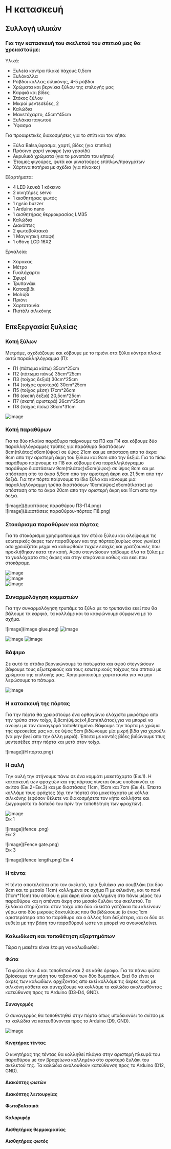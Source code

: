 # Η κατασκευή

## Συλλογή υλικών

### Για την κατασκευή του σκελετού του σπιτιού μας θα χρειαστούμε:

Υλικά:
- Ξυλεία κόντρα πλακέ πάχους 0,5cm
- Ξυλόκολλα
- Ράβδοι κόλλας σιλικόνης, 4-5 ράβδοι
- Χρώματα και βερνίκια ξύλου της επιλογής μας
- Καρφιά και βίδες
- Στόκος ξύλου
- Μικροί μεντεσέδες, 2
- Καλώδια
- Μακετόχαρτο, 45cm*45cm
- Ξυλάκια παγωτού
- Ύφασμα

Για προαιρετικές διακοσμήσεις για το σπίτι και τον κήπο:
- Ξύλα Balsa,ύφασμα, χαρτί, βίδες (για έπιπλα)
- Πράσινο χαρτί γκοφρέ (για γρασίδι)
- Ακρυλικά χρώματα (για το μονοπάτι του κήπου)
- Έτοιμες φιγούρες, φυτά και μινιατούρες επίπλων/πραγμάτων
- Χάρτινα ποτήρια με σχέδια (για πίνακες)

Εξαρτήματα:
- 4 LED λευκά 1 κόκκινο
- 2 κινητήρες servo
- 1 αισθητήρας φωτός
- 1 ηχείο buzzer
- 1 Arduino nano
- 1 αισθητήρας θερμοκρασίας LM35
- Καλώδια
- Διακόπτες
- 2 φωτοβολταικά
- 1 Μαγνητική επαφή
- 1 οθόνη LCD 16X2

Εργαλεία:
- Χάρακας
- Μέτρο
- Γυαλόχαρτα
- Σφυρί
- Τρυπανάκι
- Kατσαβίδι
- Μολύβι
- Πριόνι
- Χαρτοταινία
- Πιστόλι σιλικόνης

## Επεξεργασία ξυλείας

### Κοπή ξύλων
Μετράμε, σχεδιάζουμε και κόβουμε με το πριόνι στα ξύλα κόντρα πλακέ οκτώ παραλληλόγραμμα
(Π):
- Π1 (πάτωμα κάτω) 35cm*25cm
- Π2 (πάτωμα πάνω) 35cm*25cm
- Π3 (τοίχος δεξιά) 30cm*25cm
- Π4 (τοίχος αριστερά) 30cm*25cm
- Π5 (τοίχος μέση) 17cm*26cm
- Π6 (σκεπή δεξιά) 20,5cm*25cm
- Π7 (σκεπή αριστερά) 26cm*25cm
- Π8 (τοίχος πίσω) 36cm*31cm

![image](WallSketch.png)

### Κοπή παραθύρων
Για τα δύο πλαίνα παράθυρα παίρνουμε τα Π3 και Π4 και κόβουμε δύο παραλληλόγραμμες τρύπες για παράθυρα διαστάσεων
8cm(πλάτος)x6cm(ύψος) σε ύψος 21cm και με απόσταση απο τα άκρα 8cm απο την αριστερή άκρη του ξύλου και 9cm απο την δεξιά.
Για το πίσω παράθυρο παίρνουμε το Π8 και κόβουμε ένα παραλληλόγραμμο παράθυρο διαστάσεων 9cm(πλάτος)x5cm(ύψος) σε ύψος 8cm και με απόσταση απο τα άκρα 5,5cm απο την αριστερή άκρη και 21,5cm απο την δεξιά. Για την πόρτα παίρνουμε το ίδιο ξύλο και κάνουμε μια παραλληλόγραμμη τρύπα διαστάσεων 10cm(ύψος)x5cm(πλάτος) με απόσταση απο τα άκρα 20cm απο  την αριστερή άκρη και 11cm απο την δεξιά.

![image](Διαστάσεις παραθύρου Π3-Π4.png)                
![image](Διαστάσεις παραθύρου-πόρτας Π8.png)



### Στοκάρισμα παραθύρων και πόρτας
Για το στοκάρισμα χρησιμοποιούμε τον στόκο ξύλου και αλείφουμε τις εσωτερικές άκρες των παραθύρων και της πόρτας(κυρίως στος γωνίες) οσο χρειάζεται μεχρι να καλυφθούν τυχών εσοχές και γρατζουνιές που προκλήθηκαν κατα την κοπή. Αφόυ στεγνώσουν τρίβουμε όλα τα ξύλα με το γυαλόχαρτο στις άκρες και στην επιφάνεια καθώς και εκεί που στοκάραμε.

![image](Στοκάρισμα.png)           
![image](Στοκάρισμα.png)           
![image](Στοκάρισμα.png)


### Συναρμολόγηση κομματιών
Για την συναρμολόγηση τρυπάμε τα ξύλα με το τρυπανάκι εκεί που θα βάλουμε τα καρφιά, τα κολλάμε και τα καρφώνουμε
σύμφωνα με το σχήμα.

![image](image glue.png)
![image](_MG_0084_resize.png)

![image](_MG_0113_resize.png)
![image](_MG_0132_resize.png)


### Βάψιμο
Σε αυτό το στάδιο βερνικώνουμε τα πατώματα και αφού στεγνώσουν βάφουμε τους εξωτερικούς και τους εσωτερικούς τοίχους του σπιτιού με χρώματα της επιλογής μας. Χρησιμοποιούμε χαρτοταινία για να μην λερώσουμε το πάτωμα.

![image](_MG_0151_resize.png)

### Η κατασκευή της πόρτας
Για την πόρτα θα χρειαστούμε ένα ορθογώνιο ελάχιστα μικρότερο απο την τρύπα στον τοίχο, 9,8cm(ύψος)x4,8cm(πλάτος),για να μπορεί να ανοίγει με τον συναγερμό τοποθετημένο. Βάφουμε την πόρτα με χρώμα της αρεσκείας μας και σε ύψος 5cm
βιδώνουμε μία μικρή βίδα για χερούλι (να μην βγεί απο την άλλη μεριά). Έπειτα με κοντές βίδες βιδώνουμε τπυς μεντεσέδες στην πόρτα και μετά στον τοίχο.

![image](Η πόρτα.png)

### Η αυλή
Την αυλή την στήνουμε πάνω σε ένα κομμάτι μακετόχαρτο (Εικ.1). Η κατασκευή των φραχτών και της πόρτας γίνεται όπως υποδεικνύει το σκίτσο (Εικ.2+Εικ.3) και με διαστάσεις 11cm, 15cm και 7cm (Εικ.4). Έπειτα κολλάμε τους φράχτες (όχι την πόρτα) στο μακετόχαρτο με κόλλα σιλικόνης (εφόσον θέλετε να διακοσμήσετε τον κήπο κολλήστε και ζωγραφίστε το δάπεδό του πρίν την τοποθέτηση των φραχτών).

![image](yard.png)    
Εικ 1

![image](fence .png)     
Εικ 2

![image](Fence gate.png)   
Εικ 3

![image](fence length.png)
Εικ 4

### Η τέντα
Η τέντα αποτελείται απο τον σκελετό, τρία ξυλάκια για σουβλάκι (τα δύο 9cm και το μεσαίο 11cm) κολλημένα σε σχήμα Π με σιλικόνη, και το πανί (11cm*11cm) του οποίου η μία άκρη είναι κολλημένη στο πάνω μέρος του παραθύρου και η απένατι άκρη
στο μεσαίο ξυλάκι του σκελετού. Τα ξυλάκια στηρίζονται στον τοίχο απο δύο κλειστά γατζάκια που κλείνουν γύρω απο δύο μικρούς
δακτυλίους που θα βιδώσουμε (ο ένας 1cm αριστερότερα απο το παράθυρο και ο άλλος 1cm δεξιότερα, και οι δύο σε ευθεία με την βάση
του παραθύρου) ωστε να μπορεί να ανοιγοκλείνει.

### Καλωδίωση και τοποθέτηση εξαρτημάτων
Τώρα η μακέτα είναι έτοιμη να καλωδιωθεί:
#### Φώτα
Τα φώτα είναι 4 και τοποθετούνται 2 σε κάθε όροφο. Για τα πάνω φώτα βρίσκουμε την μέση του ταβανιού των δύο δωματίων.
Εκεί θα είναι οι άκρες των καλωδίων. αρχίζοντας απο εκεί κολλάμε τις άκρες τους με σιλικόνη κάθετα και συνεχίζουμε να κολλάμε
το καλώδιο ακολουθόντας κατεύθυνση προς το Arduino (D3-D4, GND).
#### Συναγερμός
Ο  συναγερμός θα τοποθετηθεί στην πόρτα όπως υποδεικνύει το σκίτσο με τα καλώδια να κατευθύνονται προς το Arduino (D9, GND).

![image](Alarm.png)

#### Κινητήρας τέντας
O κινητήρας της τέντας θα κολληθεί πλάγια στην αριστερή πλευρά του παραθύρου με τον βραχείωνα κολλημένο στο αριστερό ξυλάκι του σκελετού της. Τα καλώδια ακολουθούν κατεύθυνση προς το Arduino (D12, GND).


#### Διακόπτης φωτών


#### Διακόπτης λειτουργίας


#### Φωτοβολταικά



#### Καλοριφέρ


#### Αισθητήρας θερμοκρασίας

#### Αισθητήρας φωτός
